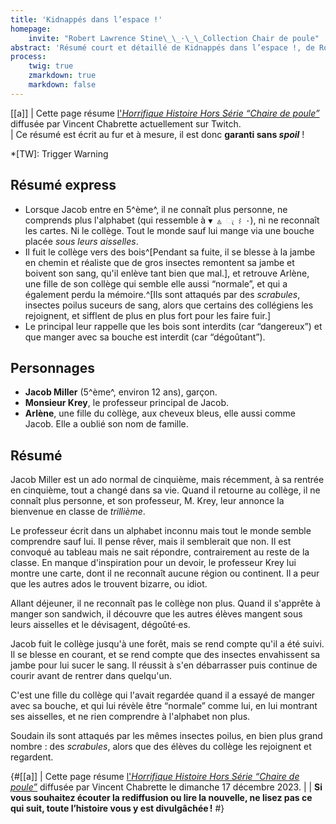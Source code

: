 ```yaml
---
title: 'Kidnappés dans l’espace !'
homepage:
    invite: "Robert Lawrence Stine\_\_·\_\_Collection Chair de poule"
abstract: 'Résumé court et détaillé de Kidnappés dans l’espace !, de Robert Lawrence Stine dans la collection Chair de Poule !'
process:
    twig: true
    zmarkdown: true
    markdown: false
---
```


[[a]]
| Cette page résume [l'_Horrifique Histoire Hors Série “Chaire de poule”_](https://www.twitch.tv/vchabrette) diffusée par Vincent Chabrette actuellement sur Twitch.  
| Ce résumé est écrit au fur et à mesure, il est donc **garanti sans _spoil_** !

*[TW]: Trigger Warning

## Résumé express

- Lorsque Jacob entre en 5^ème^, il ne connaît plus personne, ne comprends plus l'alphabet (qui ressemble à `▼ ◬ ැ ⌇ ·`), ni ne reconnaît les cartes. Ni le collège. Tout le monde sauf lui mange via une bouche placée _sous leurs aisselles_.
- Il fuit le collège vers des bois^[Pendant sa fuite, il se blesse à la jambe en chemin et réaliste que de gros insectes remontent sa jambe et boivent son sang, qu'il enlève tant bien que mal.], et retrouve Arlène, une fille de son collège qui semble elle aussi “normale”, et qui a également perdu la mémoire.^[Ils sont attaqués par des _scrabules_, insectes poilus suceurs de sang, alors que certains des collégiens les rejoignent, et sifflent de plus en plus fort pour les faire fuir.]
- Le principal leur rappelle que les bois sont interdits (car “dangereux”) et que manger avec sa bouche est interdit (car “dégoûtant”).


## Personnages

- **Jacob Miller** (5^ème^, environ 12 ans), garçon.
- **Monsieur Krey**, le professeur principal de Jacob.
- **Arlène**, une fille du collège, aux cheveux bleus, elle aussi comme Jacob. Elle a oublié son nom de famille.


## Résumé

Jacob Miller est un ado normal de cinquième, mais récemment, à sa rentrée en cinquième, tout a changé dans sa vie. Quand il retourne au collège, il ne connaît plus personne, et son professeur, M. Krey, leur annonce la bienvenue en classe de _trillième_.

Le professeur écrit dans un alphabet inconnu mais tout le monde semble comprendre sauf lui. Il pense rêver, mais il semblerait que non. Il est convoqué au tableau mais ne sait répondre, contrairement au reste de la classe. En manque d'inspiration pour un devoir, le professeur Krey lui montre une carte, dont il ne reconnaît aucune région ou continent. Il a peur que les autres ados le trouvent bizarre, ou idiot.

Allant déjeuner, il ne reconnaît pas le collège non plus. Quand il s'apprête à manger son sandwich, il découvre que les autres élèves mangent sous leurs aisselles et le dévisagent, dégoûté·es.

Jacob fuit le collège jusqu'à une forêt, mais se rend compte qu'il a été suivi. Il se blesse en courant, et se rend compte que des insectes envahissent sa jambe pour lui sucer le sang. Il réussit à s'en débarrasser puis continue de courir avant de rentrer dans quelqu'un.

C'est une fille du collège qui l'avait regardée quand il a essayé de manger avec sa bouche, et qui lui révèle être “normale” comme lui, en lui montrant ses aisselles, et ne rien comprendre à l'alphabet non plus.

Soudain ils sont attaqués par les mêmes insectes poilus, en bien plus grand nombre : des _scrabules_, alors que des élèves du collège les rejoignent et regardent.



{#[[a]]
| Cette page résume [l'_Horrifique Histoire Hors Série “Chaire de poule”_](https://www.twitch.tv/videos/2000708744?t=01h32m15s) diffusée par Vincent Chabrette le dimanche 17 décembre 2023.
|
| **Si vous souhaitez écouter la rediffusion ou lire la nouvelle, ne lisez pas ce qui suit, toute l’histoire vous y est divulgâchée !**
#}